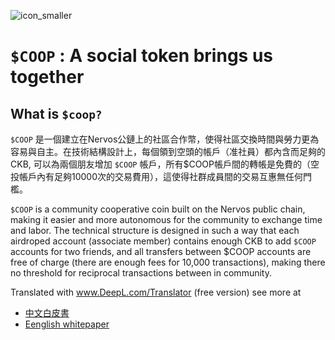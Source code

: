
![icon_smaller](https://user-images.githubusercontent.com/406686/139627049-eff3c35b-7e61-4469-a6b8-2a941ce0ae74.png)


# ```$COOP``` : A social token brings us together

## What is ```$coop?```
```$COOP``` 是一個建立在Nervos公鏈上的社區合作幣，使得社區交換時間與勞力更為容易與自主。在技術結構設計上，每個領到空頭的帳戶（准社員）都內含而足夠的CKB, 可以為兩個朋友增加 ```$COOP``` 帳戶，所有$COOP帳戶間的轉帳是免費的（空投帳戶內有足夠10000次的交易費用），這使得社群成員間的交易互惠無任何門檻。

``$COOP`` is a community cooperative coin built on the Nervos public chain, making it easier and more autonomous for the community to exchange time and labor. The technical structure is designed in such a way that each airdroped account (associate member) contains enough CKB to add ``$COOP`` accounts for two friends, and all transfers between $COOP accounts are free of charge (there are enough fees for 10,000 transactions), making there no threshold for reciprocal transactions between in community.

Translated with www.DeepL.com/Translator (free version)
see more at 
* [中文白皮書](https://github.com/CAAINS/COOP/blob/main/Chinese_whitepaper.md)
*  [Eenglish whitepaper](https://github.com/CAAINS/COOP/blob/main/en_whitepapter.md)

